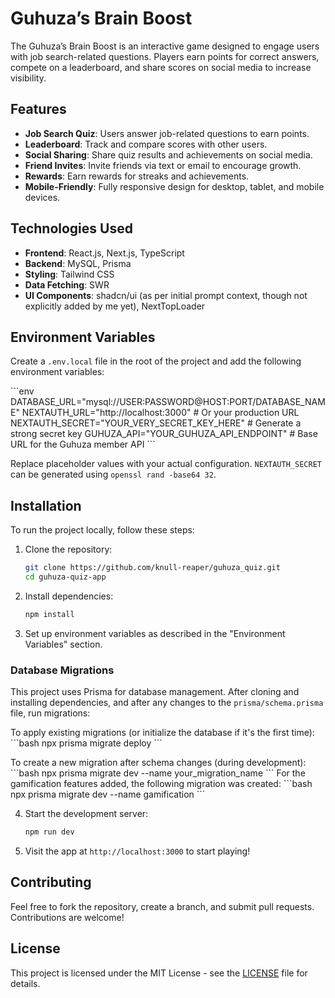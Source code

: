 # Guhuza’s Brain Boost

The Guhuza’s Brain Boost is an interactive game designed to engage users with job search-related questions. Players earn points for correct answers, compete on a leaderboard, and share scores on social media to increase visibility.

## Features

- **Job Search Quiz**: Users answer job-related questions to earn points.
- **Leaderboard**: Track and compare scores with other users.
- **Social Sharing**: Share quiz results and achievements on social media.
- **Friend Invites**: Invite friends via text or email to encourage growth.
- **Rewards**: Earn rewards for streaks and achievements.
- **Mobile-Friendly**: Fully responsive design for desktop, tablet, and mobile devices.

## Technologies Used

- **Frontend**: React.js, Next.js, TypeScript
- **Backend**: MySQL, Prisma
- **Styling**: Tailwind CSS
- **Data Fetching**: SWR
- **UI Components**: shadcn/ui (as per initial prompt context, though not explicitly added by me yet), NextTopLoader

## Environment Variables

Create a `.env.local` file in the root of the project and add the following environment variables:

\`\`\`env
DATABASE_URL="mysql://USER:PASSWORD@HOST:PORT/DATABASE_NAME"
NEXTAUTH_URL="http://localhost:3000" # Or your production URL
NEXTAUTH_SECRET="YOUR_VERY_SECRET_KEY_HERE" # Generate a strong secret key
GUHUZA_API="YOUR_GUHUZA_API_ENDPOINT" # Base URL for the Guhuza member API
\`\`\`

Replace placeholder values with your actual configuration. `NEXTAUTH_SECRET` can be generated using `openssl rand -base64 32`.

## Installation

To run the project locally, follow these steps:

1. Clone the repository:

   ```bash
   git clone https://github.com/knull-reaper/guhuza_quiz.git
   cd guhuza-quiz-app
   ```

2. Install dependencies:

   ```bash
   npm install
   ```

3. Set up environment variables as described in the "Environment Variables" section.

### Database Migrations

This project uses Prisma for database management. After cloning and installing dependencies, and after any changes to the `prisma/schema.prisma` file, run migrations:

To apply existing migrations (or initialize the database if it's the first time):
\`\`\`bash
npx prisma migrate deploy
\`\`\`

To create a new migration after schema changes (during development):
\`\`\`bash
npx prisma migrate dev --name your_migration_name
\`\`\`
For the gamification features added, the following migration was created:
\`\`\`bash
npx prisma migrate dev --name gamification
\`\`\`

4. Start the development server:

   ```bash
   npm run dev
   ```

5. Visit the app at `http://localhost:3000` to start playing!

## Contributing

Feel free to fork the repository, create a branch, and submit pull requests. Contributions are welcome!

## License

This project is licensed under the MIT License - see the [LICENSE](LICENSE) file for details.
